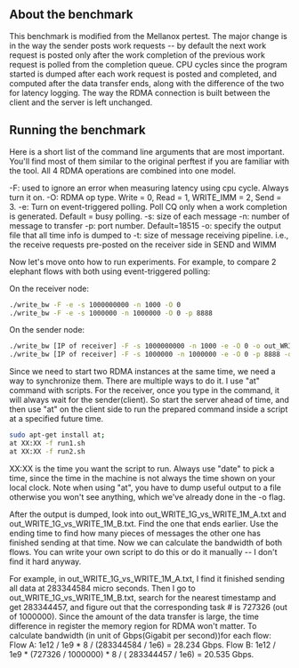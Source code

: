 About the benchmark
-----------

This benchmark is modified from the Mellanox pertest. The major change is in the way the sender posts work requests -- by default the next work request is posted only after the work completion of the previous work request is polled from the completion queue. CPU cycles since the program started is dumped after each work request is posted and completed, and computed after the data transfer ends, along with the difference of the two for latency logging. The way the RDMA connection is built between the client and the server is left unchanged.

Running the benchmark
-----------

Here is a short list of the command line arguments that are most important. You'll find most of them similar to the original perftest if you are familiar with the tool. All 4 RDMA operations are combined into one model. 

-F: used to ignore an error when measuring latency using cpu cycle. Always turn it on.
-O: RDMA op type. Write = 0, Read = 1, WRITE_IMM = 2, Send = 3.
-e: Turn on event-triggered polling. Poll CQ only when a work completion is generated. Default = busy polling.
-s: size of each message
-n: number of message to transfer
-p: port number. Default=18515
-o: specify the output file that all time info is dumped to
-t: size of message receiving pipeline. i.e., the receive requests pre-posted on the receiver side in SEND and WIMM

Now let's move onto how to run experiments.
For example, to compare 2 elephant flows with both using event-triggered polling:

On the receiver node:
```bash
./write_bw -F -e -s 1000000000 -n 1000 -O 0
./write_bw -F -e -s 1000000 -n 1000000 -O 0 -p 8888
```
On the sender node:
```bash
./write_bw [IP of receiver] -F -s 1000000000 -n 1000 -e -O 0 -o out_WRITE_1G_vs_WRITE_1M_A.txt > result_WRITE_1G_vs_WRITE_1M_A.txt
./write_bw [IP of receiver] -F -s 1000000 -n 1000000 -e -O 0 -p 8888 -o out_WRITE_1G_vs_WRITE_1M_B.txt > result_WRITE_1G_vs_WRITE_1M_B.txt
```

Since we need to start two RDMA instances at the same time, we need a way to synchronize them. There are multiple ways to do it. I use "at" command with scripts. 
For the receiver, once you type in the command, it will always wait for the sender(client). So start the server ahead of time, and then use "at" on the client side to run the prepared command inside a script at a specified future time.
```bash
sudo apt-get install at;
at XX:XX -f run1.sh
at XX:XX -f run2.sh
```
XX:XX is the time you want the script to run. Always use "date" to pick a time, since the time in the machine is not always the time shown on your local clock.
Note when using "at", you have to dump useful output to a file otherwise you won't see anything, which we've already done in the -o flag.

After the output is dumped, look into out_WRITE_1G_vs_WRITE_1M_A.txt and out_WRITE_1G_vs_WRITE_1M_B.txt. Find the one that ends earlier. Use the ending time to find how many pieces of messages the other one has finished sending at that time. Now we can calculate the bandwidth of both flows. You can write your own script to do this or do it manually -- I don't find it hard anyway.

For example, in out_WRITE_1G_vs_WRITE_1M_A.txt, I find it finished sending all data at 283344584 micro seconds. Then I go to out_WRITE_1G_vs_WRITE_1M_B.txt, search for the nearest timestamp and get 283344457, and figure out that the corresponding task # is 727326 (out of 1000000). 
Since the amount of the data transfer is large, the time difference in register the memory region for RDMA won't matter. To calculate bandwidth (in unit of Gbps(Gigabit per second))for each flow:
Flow A: 1e12 / 1e9 * 8  / (283344584 / 1e6) = 28.234 Gbps.
Flow B: 1e12 / 1e9 * (727326 / 1000000) * 8 / ( 283344457 / 1e6) = 20.535 Gbps.
